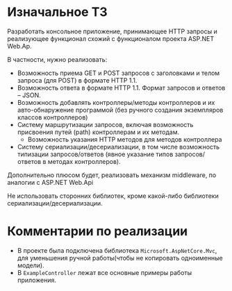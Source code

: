 # Изначальное ТЗ

Разработать консольное приложение, принимающее HTTP запросы и реализующее функционал схожий с функционалом проекта ASP.NET Web.Ap.  

В частности, нужно реализовать:  
- Возможность приема GET и POST запросов с заголовками и телом запроса (для POST) в формате HTTP 1.1. 
- Возможность ответа в формате HTTP 1.1. Формат запросов и ответов – JSON.  
- Возможность добавлять контроллеры/методы контроллеров и их авто-обнаружение программой (без ручного создания экземпляров классов контроллеров)  
- Систему маршрутизации запросов, включая возможность присвоения путей (path) контроллерам и их методам. 
  - Возможность указания HTTP методов для методов контроллера  
- Систему сериализации/десериализации, в том числе возможность типизации запросов/ответов (явное указание типов запросов/ответов в методах контроллеров).  
  
Дополнительно плюсом будет, реализовать механизм middleware, по аналогии с ASP.NET Web.Api

Не использовать сторонних библиотек, кроме какой-либо библиотеки сериализации/десериализации.
# Комментарии по реализации
- В проекте была подключена библиотека `Microsoft.AspNetCore.Mvc`, для уменьшения ручной работы(чтобы не копировать одноименные модели).
- В `ExampleController` лежат все основные примеры работы приложения.